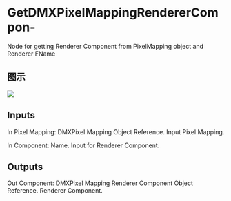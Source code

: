 # GetDMXPixelMappingRendererCompon-

Node for getting Renderer Component from PixelMapping object and Renderer FName

## 图示

![]($-20221218-18441747.png)

## Inputs

In Pixel Mapping: DMXPixel Mapping Object Reference. Input Pixel Mapping.

In Component: Name. Input for Renderer Component.  

## Outputs

Out Component: DMXPixel Mapping Renderer Component Object Reference. Renderer Component.

